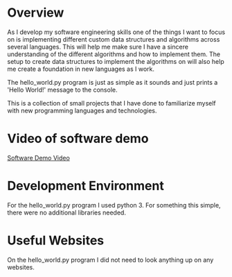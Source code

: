 # Overview

As I develop my software engineering skills one of the things I want to focus on is implementing different custom data structures and algorithms across several languages. This will help me make sure I have a sincere understanding of the different algorithms and how to implement them. The setup to create data structures to implement the algorithms on will also help me create a foundation in new languages as I work.

The hello_world.py program is just as simple as it sounds and just prints a 'Hello World!' message to the console.

This is a collection of small projects that I have done to familiarize myself with new programming languages and technologies. 

# Video of software demo
[Software Demo Video](http://youtube.link.goes.here)

# Development Environment

For the hello_world.py program I used python 3. For something this simple, there were no additional libraries needed.

# Useful Websites

On the hello_world.py program I did not need to look anything up on any websites.